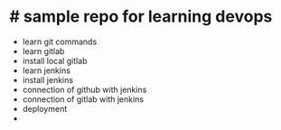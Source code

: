 # # sample repo for learning devops

- learn git commands
- learn gitlab
- install local gitlab
- learn jenkins
- install jenkins
- connection of github with jenkins
- connection of gitlab with jenkins
- deployment
- 
